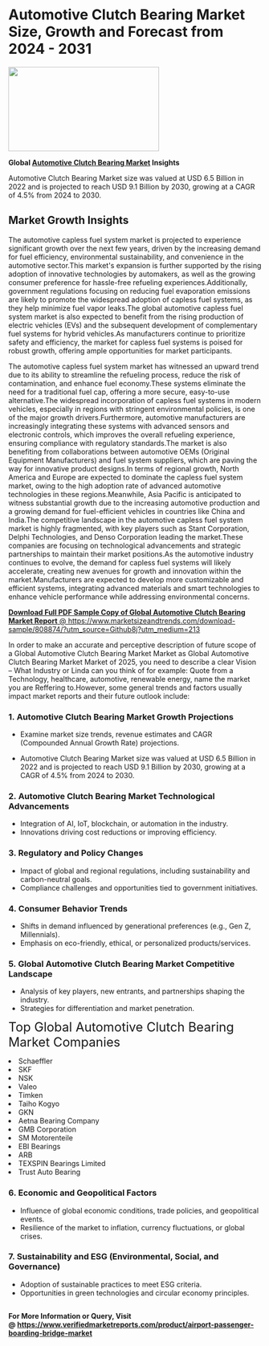<H1>Automotive Clutch Bearing Market Size, Growth and Forecast from 2024 - 2031</H1><img class="aligncenter size-medium wp-image-584254" src="https://thirdeyenews.in/wp-content/uploads/2024/09/Global-Market-Research-300x168.jpeg" alt="" width="300" height="168" /><p><strong>Global&nbsp;<a href="https://www.marketsizeandtrends.com/download-sample/808874/?utm_source=Github8j?utm_medium=213">Automotive Clutch Bearing Market</a> Insights</strong></p><p>Automotive Clutch Bearing Market size was valued at USD 6.5 Billion in 2022 and is projected to reach USD 9.1 Billion by 2030, growing at a CAGR of 4.5% from 2024 to 2030.</p><p><h2>Market Growth Insights</h2> <p>The automotive capless fuel system market is projected to experience significant growth over the next few years, driven by the increasing demand for fuel efficiency, environmental sustainability, and convenience in the automotive sector.This market's expansion is further supported by the rising adoption of innovative technologies by automakers, as well as the growing consumer preference for hassle-free refueling experiences.Additionally, government regulations focusing on reducing fuel evaporation emissions are likely to promote the widespread adoption of capless fuel systems, as they help minimize fuel vapor leaks.The global automotive capless fuel system market is also expected to benefit from the rising production of electric vehicles (EVs) and the subsequent development of complementary fuel systems for hybrid vehicles.As manufacturers continue to prioritize safety and efficiency, the market for capless fuel systems is poised for robust growth, offering ample opportunities for market participants.</p> <p><a href="sample-link.com"></a></p> <p>The automotive capless fuel system market has witnessed an upward trend due to its ability to streamline the refueling process, reduce the risk of contamination, and enhance fuel economy.These systems eliminate the need for a traditional fuel cap, offering a more secure, easy-to-use alternative.The widespread incorporation of capless fuel systems in modern vehicles, especially in regions with stringent environmental policies, is one of the major growth drivers.Furthermore, automotive manufacturers are increasingly integrating these systems with advanced sensors and electronic controls, which improves the overall refueling experience, ensuring compliance with regulatory standards.The market is also benefiting from collaborations between automotive OEMs (Original Equipment Manufacturers) and fuel system suppliers, which are paving the way for innovative product designs.In terms of regional growth, North America and Europe are expected to dominate the capless fuel system market, owing to the high adoption rate of advanced automotive technologies in these regions.Meanwhile, Asia Pacific is anticipated to witness substantial growth due to the increasing automotive production and a growing demand for fuel-efficient vehicles in countries like China and India.The competitive landscape in the automotive capless fuel system market is highly fragmented, with key players such as Stant Corporation, Delphi Technologies, and Denso Corporation leading the market.These companies are focusing on technological advancements and strategic partnerships to maintain their market positions.As the automotive industry continues to evolve, the demand for capless fuel systems will likely accelerate, creating new avenues for growth and innovation within the market.Manufacturers are expected to develop more customizable and efficient systems, integrating advanced materials and smart technologies to enhance vehicle performance while addressing environmental concerns.</p> <p><a href="more-link.com"></p><p><span class=""><strong>Download Full PDF Sample Copy of Global Automotive Clutch Bearing Market Report</strong> @ <a href="https://www.marketsizeandtrends.com/download-sample/808874/?utm_source=Github8j?utm_medium=213" target="_blank">https://www.marketsizeandtrends.com/download-sample/808874/?utm_source=Github8j?utm_medium=213</a></span></p><p>In order to make an accurate and perceptive description of future scope of a Global&nbsp;Automotive Clutch Bearing Market Market as Global&nbsp;Automotive Clutch Bearing Market Market of 2025, you need to describe a clear Vision &ndash; What Industry or Linda can you think of for example: Quote from a Technology, healthcare, automotive, renewable energy, name the market you are Reffering to.However, some general trends and factors usually impact market reports and their future outlook include:</p><h3>1.&nbsp;<strong>Automotive Clutch Bearing Market Growth Projections</strong></h3><ul><li>Examine market size trends, revenue estimates and CAGR (Compounded Annual Growth Rate) projections.</li><li><p>Automotive Clutch Bearing Market size was valued at USD 6.5 Billion in 2022 and is projected to reach USD 9.1 Billion by 2030, growing at a CAGR of 4.5% from 2024 to 2030.</p></li></ul><h3>2.&nbsp;<strong>Automotive Clutch Bearing Market Technological Advancements</strong></h3><ul><li>Integration of AI, IoT, blockchain, or automation in the industry.</li><li>Innovations driving cost reductions or improving efficiency.</li></ul><h3>3.&nbsp;<strong>Regulatory and Policy Changes</strong></h3><ul><li>Impact of global and regional regulations, including sustainability and carbon-neutral goals.</li><li>Compliance challenges and opportunities tied to government initiatives.</li></ul><h3>4.&nbsp;<strong>Consumer Behavior Trends</strong></h3><ul><li>Shifts in demand influenced by generational preferences (e.g., Gen Z, Millennials).</li><li>Emphasis on eco-friendly, ethical, or personalized products/services.</li></ul><h3>5.&nbsp;<strong>Global Automotive Clutch Bearing Market Competitive Landscape</strong></h3><ul><li>Analysis of key players, new entrants, and partnerships shaping the industry.</li><li>Strategies for differentiation and market penetration.</li></ul><p data-pm-slice="1 1 []"><span style="color: inherit; font-family: inherit; font-size: 25px;">Top Global Automotive Clutch Bearing Market Companies</span></p><div class="" data-test-id=""><p><li>Schaeffler</li><li> SKF</li><li> NSK</li><li> Valeo</li><li> Timken</li><li> Taiho Kogyo</li><li> GKN</li><li> Aetna Bearing Company</li><li> GMB Corporation</li><li> SM Motorenteile</li><li> EBI Bearings</li><li> ARB</li><li> TEXSPIN Bearings Limited</li><li> Trust Auto Bearing</li></p></div><h3>6.&nbsp;<strong>Economic and Geopolitical Factors</strong></h3><ul><li>Influence of global economic conditions, trade policies, and geopolitical events.</li><li>Resilience of the market to inflation, currency fluctuations, or global crises.</li></ul><h3>7.&nbsp;<strong>Sustainability and ESG (Environmental, Social, and Governance)</strong></h3><ul><li>Adoption of sustainable practices to meet ESG criteria.</li><li>Opportunities in green technologies and circular economy principles.</li></ul><h2><strong style="font-size: 14px;">For More Information or Query, Visit @&nbsp;</strong><a style="background-color: #ffffff; font-size: 14px;" href="https://www.marketsizeandtrends.com/report/automotive-clutch-bearing-market/" target="_blank">https://www.verifiedmarketreports.com/product/airport-passenger-boarding-bridge-market</a></h2>